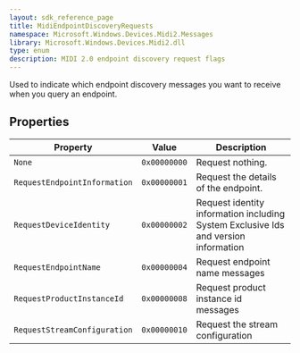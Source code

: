 ```yaml
---
layout: sdk_reference_page
title: MidiEndpointDiscoveryRequests
namespace: Microsoft.Windows.Devices.Midi2.Messages
library: Microsoft.Windows.Devices.Midi2.dll
type: enum
description: MIDI 2.0 endpoint discovery request flags
---
```


Used to indicate which endpoint discovery messages you want to receive when you query an endpoint.

## Properties

| Property | Value | Description |
| -------- | ------- | ------ |
| `None` | `0x00000000` | Request nothing. |
| `RequestEndpointInformation` | `0x00000001` | Request the details of the endpoint. |
| `RequestDeviceIdentity` | `0x00000002` | Request identity information including System Exclusive Ids and version information |
| `RequestEndpointName` | `0x00000004` | Request endpoint name messages |
| `RequestProductInstanceId` | `0x00000008` | Request product instance id messages |
| `RequestStreamConfiguration` | `0x00000010` | Request the stream configuration |
